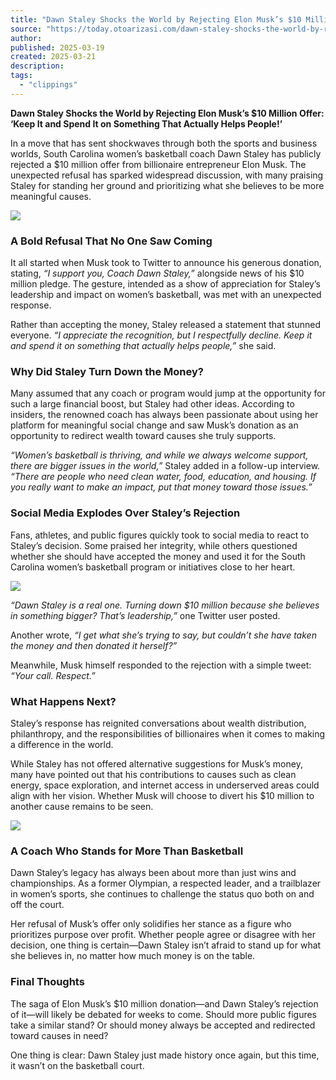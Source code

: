 ```yaml
---
title: "Dawn Staley Shocks the World by Rejecting Elon Musk’s $10 Million Offer: ‘Keep It and Spend It on Something That Actually Helps People!’ – NEWS TODAY"
source: "https://today.otoarizasi.com/dawn-staley-shocks-the-world-by-rejecting-elon-million-offer-it-and-spend-it-on-something-that-mhmbdmtw-admin/"
author:
published: 2025-03-19
created: 2025-03-21
description:
tags:
  - "clippings"
---
```

**Dawn Staley Shocks the World by Rejecting Elon Musk’s $10 Million Offer: ‘Keep It and Spend It on Something That Actually Helps People!’**

In a move that has sent shockwaves through both the sports and business worlds, South Carolina women’s basketball coach Dawn Staley has publicly rejected a $10 million offer from billionaire entrepreneur Elon Musk. The unexpected refusal has sparked widespread discussion, with many praising Staley for standing her ground and prioritizing what she believes to be more meaningful causes.

![](https://images.firstpost.com/uploads/2024/12/Elon-Musk-exploring-deal-with-South-Africa-to-provide-Starlink-services-in-exchange-for-Tesla-battery-factory-2024-12-e9de2d7ec9d3dc13453e51aa0ef88d57-1200x675.jpg?im=FitAndFill=(1200,675))

### A Bold Refusal That No One Saw Coming

It all started when Musk took to Twitter to announce his generous donation, stating, *“I support you, Coach Dawn Staley,”* alongside news of his $10 million pledge. The gesture, intended as a show of appreciation for Staley’s leadership and impact on women’s basketball, was met with an unexpected response.

Rather than accepting the money, Staley released a statement that stunned everyone. *“I appreciate the recognition, but I respectfully decline. Keep it and spend it on something that actually helps people,”* she said.

### Why Did Staley Turn Down the Money?

Many assumed that any coach or program would jump at the opportunity for such a large financial boost, but Staley had other ideas. According to insiders, the renowned coach has always been passionate about using her platform for meaningful social change and saw Musk’s donation as an opportunity to redirect wealth toward causes she truly supports.

*“Women’s basketball is thriving, and while we always welcome support, there are bigger issues in the world,”* Staley added in a follow-up interview. *“There are people who need clean water, food, education, and housing. If you really want to make an impact, put that money toward those issues.”*

### Social Media Explodes Over Staley’s Rejection

Fans, athletes, and public figures quickly took to social media to react to Staley’s decision. Some praised her integrity, while others questioned whether she should have accepted the money and used it for the South Carolina women’s basketball program or initiatives close to her heart.

![](https://on3static.com/cdn-cgi/image/height=417,width=795,quality=90,fit=cover,gravity=0.5x0.5/uploads/dev/assets/cms/2025/03/16202629/Untitled-design-65-1.png)

*“Dawn Staley is a real one. Turning down $10 million because she believes in something bigger? That’s leadership,”* one Twitter user posted.

Another wrote, *“I get what she’s trying to say, but couldn’t she have taken the money and then donated it herself?”*

Meanwhile, Musk himself responded to the rejection with a simple tweet: *“Your call. Respect.”*

### What Happens Next?

Staley’s response has reignited conversations about wealth distribution, philanthropy, and the responsibilities of billionaires when it comes to making a difference in the world.

While Staley has not offered alternative suggestions for Musk’s money, many have pointed out that his contributions to causes such as clean energy, space exploration, and internet access in underserved areas could align with her vision. Whether Musk will choose to divert his $10 million to another cause remains to be seen.

![](https://www.goodthingsguy.com/wp-content/uploads/2023/06/elon-musk.jpg)

### A Coach Who Stands for More Than Basketball

Dawn Staley’s legacy has always been about more than just wins and championships. As a former Olympian, a respected leader, and a trailblazer in women’s sports, she continues to challenge the status quo both on and off the court.

Her refusal of Musk’s offer only solidifies her stance as a figure who prioritizes purpose over profit. Whether people agree or disagree with her decision, one thing is certain—Dawn Staley isn’t afraid to stand up for what she believes in, no matter how much money is on the table.

### Final Thoughts

The saga of Elon Musk’s $10 million donation—and Dawn Staley’s rejection of it—will likely be debated for weeks to come. Should more public figures take a similar stand? Or should money always be accepted and redirected toward causes in need?

One thing is clear: Dawn Staley just made history once again, but this time, it wasn’t on the basketball court.